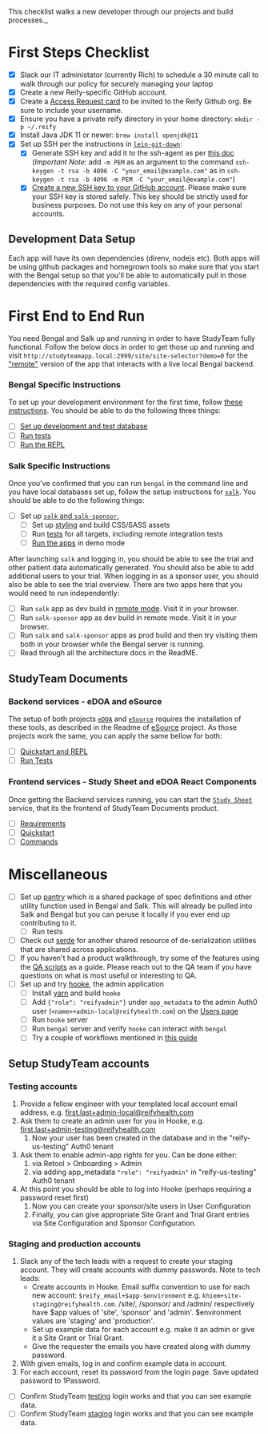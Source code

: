 This checklist walks a new developer through our projects and build processes._
# First Steps Checklist
* [x] Slack our IT administator (currently Rich) to schedule a 30 minute call to walk through our policy for securely managing your laptop
* [x] Create a new Reify-specific GitHub account.
* [x] Create a [Access Request card](https://reifyhealth.atlassian.net/wiki/spaces/IT/pages/1075970084/How+to+request+account+access+revocation) to be invited to the Reify Github org. Be sure to include your username.
* [x] Ensure you have a private reify directory in your home directory: `mkdir -p ~/.reify`
* [x] Install Java JDK 11 or newer: `brew install openjdk@11`
* [x] Set up SSH per the instructions in [`lein-git-down`](https://github.com/reifyhealth/lein-git-down/#private-repositories-ssh-authentication):
  * [x] Generate SSH key and add it to the ssh-agent as per [this doc](https://help.github.com/articles/generating-a-new-ssh-key-and-adding-it-to-the-ssh-agent/) (*Important Note*: add `-m PEM` as an argument to the command `ssh-keygen -t rsa -b 4096 -C "your_email@example.com"` as in `ssh-keygen -t rsa -b 4096 -m PEM -C "your_email@example.com"`)
  * [x] [Create a new SSH key to your GitHub account](https://help.github.com/articles/adding-a-new-ssh-key-to-your-github-account/). Please make sure your SSH key is stored safely. This key should be strictly used for business purposes. Do not use this key on any of your personal accounts.

## Development Data Setup
Each app will have its own dependencies (direnv, nodejs etc). Both apps will be using github packages and homegrown tools so make sure that you start with the Bengal setup so that you'll be able to automatically pull in those dependencies with the required config variables.

# First End to End Run
You need Bengal and Salk up and running in order to have StudyTeam fully functional. Follow the below docs in order to get those up and running and visit `http://studyteamapp.local:2999/site/site-selector?demo=0` for the ["remote"](https://github.com/reifyhealth/salk#demo-vs-remote-mode) version of the app that interacts with a live local Bengal backend.

### Bengal Specific Instructions
To set up your development environment for the first time, follow [these instructions](https://github.com/reifyhealth/bengal#set-up-development-environment). You should be able to do the following three things:
  * [ ] [Set up development and test database](#development-data-setup)
  * [ ] [Run tests](https://github.com/reifyhealth/bengal#testing)
  * [ ] [Run the REPL](https://github.com/reifyhealth/bengal#repl-startup)

### Salk Specific Instructions
Once you've confirmed that you can run `bengal` in the command line and you have local databases set up, follow the setup instructions for [`salk`](https://github.com/reifyhealth/salk#local-development-quick-start). You should be able to do the following things:
* [ ] Set up [`salk` and `salk-sponsor`,](https://github.com/reifyhealth/salk)
  * [ ] Set up [styling](https://github.com/reifyhealth/salk#compiling-the-css-stylesheet) and build CSS/SASS assets
  * [ ] Run [tests](https://github.com/reifyhealth/salk#testing) for all targets, including remote integration tests
  * [ ] [Run the apps](https://github.com/reifyhealth/salk#compiling-and-running-applications) in demo mode

After launching `salk` and logging in, you should be able to see the trial and other patient data automatically generated. You should also be able to add additional users to your trial. When logging in as a sponsor user, you should also be able to see the trial overview. There are two apps here that you would need to run independently:
  * [ ] Run `salk` app as dev build in [remote mode](https://github.com/reifyhealth/salk#demo-vs-remote-mode). Visit it in your browser.
  * [ ] Run `salk-sponsor` app as dev build in remote mode. Visit it in your browser.
  * [ ] Run `salk` and `salk-sponsor` apps as prod build and then try visiting them both in your browser while the Bengal server is running.
  * [ ] Read through all the architecture docs in the ReadME.

## StudyTeam Documents

### Backend services - eDOA and eSource

The setup of both projects [`eDOA`](https://github.com/reifyhealth/edoa-service) and [`eSource`](https://github.com/reifyhealth/esource-service) requires the installation of these tools, as described in the Readme of [eSource](https://github.com/reifyhealth/esource-service#requirements) project. As those projects work the same, you can apply the same bellow for both:
  * [ ] [Quickstart and REPL](https://github.com/reifyhealth/esource-service#quickstart)
  * [ ] [Run Tests](https://github.com/reifyhealth/esource-service#test)

### Frontend services - Study Sheet and eDOA React Components

Once getting the Backend services running, you can start the [`Study Sheet`](https://github.com/reifyhealth/study-sheet) service, that its the frontend of StudyTeam Documents product.
  * [ ] [Requirements](https://github.com/reifyhealth/study-sheet#requirements)
  * [ ] [Quickstart](https://github.com/reifyhealth/study-sheet#requirements)
  * [ ] [Commands](https://github.com/reifyhealth/study-sheet#requirements)

# Miscellaneous
* [ ] Set up [pantry](https://github.com/reifyhealth/pantry) which is a shared package of spec definitions and other utility function used in Bengal and Salk. This will already be pulled into Salk and Bengal but you can peruse it locally if you ever end up contributing to it.
  * [ ] Run tests
* [ ] Check out [serde](https://github.com/reifyhealth/serde) for another shared resource of de-serialization utilities that are shared across applications.
* [ ] If you haven't had a product walkthrough, try some of the features using the [QA scripts](https://github.com/reifyhealth/qa-docs/blob/master/QA.md#areas-to-qa) as a guide. Please reach out to the QA team if you have questions on what is most useful or interesting to QA.
* [ ] Set up and try [hooke](https://github.com/reifyhealth/hooke), the admin application
  * [ ] Install [yarn](https://yarnpkg.com/) and build `hooke`
  * [ ] Add `{"role": "reifyadmin"}` under `app_metadata` to the admin Auth0 user (`<name>+admin-local@reifyhealth.com`) on the [Users page](https://manage.auth0.com/#/users)
  * [ ] Run `hooke` server
  * [ ] Run `bengal` server and verify `hooke` can interact with `bengal`
  * [ ] Try a couple of workflows mentioned in [this guide](https://reifyhealth.atlassian.net/wiki/spaces/QA/pages/253132897/StudyTeam+Configuration+Guide)

## Setup StudyTeam accounts

### Testing accounts

1. Provide a fellow engineer with your templated local account email address, e.g. first.last+admin-local@reifyhealth.com
2. Ask them to create an admin user for you in Hooke, e.g. first.last+admin-testing@reifyhealth.com
   1. Now your user has been created in the database and in the "reify-us-testing" Auth0 tenant
3. Ask them to enable admin-app rights for you. Can be done either:
   1. via Retool > Onboarding > Admin
   2. via adding app_metadata `"role": "reifyadmin"` in "reify-us-testing" Auth0 tenant
4. At this point you should be able to log into Hooke (perhaps requiring a password reset first)
   1. Now you can create your sponsor/site users in User Configuration
   2. Finally, you can give appropriate Site Grant and Trial Grant entries via Site Configuration and Sponsor Configuration.

### Staging and production accounts

1. Slack any of the tech leads with a request to create your staging account. They will
create accounts with dummy passwords. Note to tech leads:
   * Create accounts in Hooke. Email suffix convention to use for each new account: `$reify_email+$app-$environment` e.g. `khiem+site-staging@reifyhealth.com`. /site/, /sponsor/ and /admin/ respectively have $app values of 'site', 'sponsor' and 'admin'. $environment values are 'staging' and 'production'.
   * Set up example data for each account e.g. make it an admin or give it a Site Grant or Trial Grant.
   * Give the requester the emails you have created along with dummy password.
1. With given emails, log in and confirm example data in account.
1. For each account, reset its password from the login page. Save updated password to 1Password.

* [ ] Confirm StudyTeam [testing](https://testing.studyteamapp.com) login works and that you can see example data.
* [ ] Confirm StudyTeam [staging](https://staging.studyteamapp.com) login works and that you can see example data.
